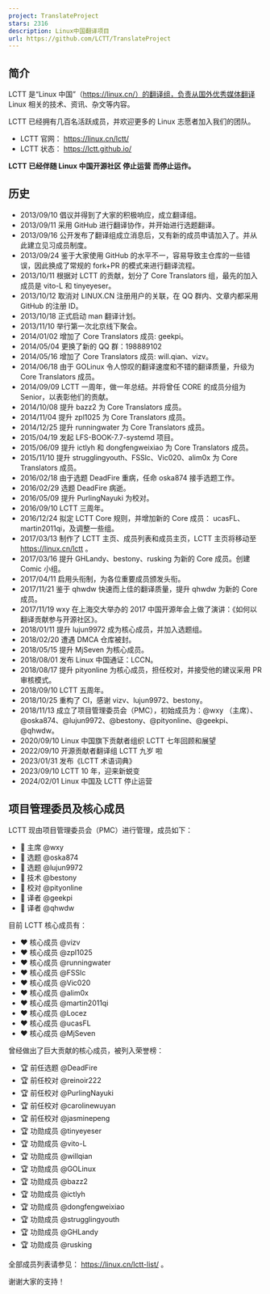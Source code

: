 ```yaml
---
project: TranslateProject
stars: 2316
description: Linux中国翻译项目
url: https://github.com/LCTT/TranslateProject
---
```


简介
--

LCTT 是“Linux 中国”（https://linux.cn/）的翻译组，负责从国外优秀媒体翻译 Linux 相关的技术、资讯、杂文等内容。

LCTT 已经拥有几百名活跃成员，并欢迎更多的 Linux 志愿者加入我们的团队。

-   LCTT 官网： https://linux.cn/lctt/
-   LCTT 状态： https://lctt.github.io/

**LCTT 已经伴随 Linux 中国开源社区 停止运营 而停止运作。**

历史
--

-   2013/09/10 倡议并得到了大家的积极响应，成立翻译组。
-   2013/09/11 采用 GitHub 进行翻译协作，并开始进行选题翻译。
-   2013/09/16 公开发布了翻译组成立消息后，又有新的成员申请加入了。并从此建立见习成员制度。
-   2013/09/24 鉴于大家使用 GitHub 的水平不一，容易导致主仓库的一些错误，因此换成了常规的 fork+PR 的模式来进行翻译流程。
-   2013/10/11 根据对 LCTT 的贡献，划分了 Core Translators 组，最先的加入成员是 vito-L 和 tinyeyeser。
-   2013/10/12 取消对 LINUX.CN 注册用户的关联，在 QQ 群内、文章内都采用 GitHub 的注册 ID。
-   2013/10/18 正式启动 man 翻译计划。
-   2013/11/10 举行第一次北京线下聚会。
-   2014/01/02 增加了 Core Translators 成员: geekpi。
-   2014/05/04 更换了新的 QQ 群：198889102
-   2014/05/16 增加了 Core Translators 成员: will.qian、vizv。
-   2014/06/18 由于 GOLinux 令人惊叹的翻译速度和不错的翻译质量，升级为 Core Translators 成员。
-   2014/09/09 LCTT 一周年，做一年总结。并将曾任 CORE 的成员分组为 Senior，以表彰他们的贡献。
-   2014/10/08 提升 bazz2 为 Core Translators 成员。
-   2014/11/04 提升 zpl1025 为 Core Translators 成员。
-   2014/12/25 提升 runningwater 为 Core Translators 成员。
-   2015/04/19 发起 LFS-BOOK-7.7-systemd 项目。
-   2015/06/09 提升 ictlyh 和 dongfengweixiao 为 Core Translators 成员。
-   2015/11/10 提升 strugglingyouth、FSSlc、Vic020、alim0x 为 Core Translators 成员。
-   2016/02/18 由于选题 DeadFire 重病，任命 oska874 接手选题工作。
-   2016/02/29 选题 DeadFire 病逝。
-   2016/05/09 提升 PurlingNayuki 为校对。
-   2016/09/10 LCTT 三周年。
-   2016/12/24 拟定 LCTT Core 规则，并增加新的 Core 成员： ucasFL、martin2011qi，及调整一些组。
-   2017/03/13 制作了 LCTT 主页、成员列表和成员主页，LCTT 主页将移动至 https://linux.cn/lctt 。
-   2017/03/16 提升 GHLandy、bestony、rusking 为新的 Core 成员。创建 Comic 小组。
-   2017/04/11 启用头衔制，为各位重要成员颁发头衔。
-   2017/11/21 鉴于 qhwdw 快速而上佳的翻译质量，提升 qhwdw 为新的 Core 成员。
-   2017/11/19 wxy 在上海交大举办的 2017 中国开源年会上做了演讲：《如何以翻译贡献参与开源社区》。
-   2018/01/11 提升 lujun9972 成为核心成员，并加入选题组。
-   2018/02/20 遭遇 DMCA 仓库被封。
-   2018/05/15 提升 MjSeven 为核心成员。
-   2018/08/01 发布 Linux 中国通证：LCCN。
-   2018/08/17 提升 pityonline 为核心成员，担任校对，并接受他的建议采用 PR 审核模式。
-   2018/09/10 LCTT 五周年。
-   2018/10/25 重构了 CI，感谢 vizv、lujun9972、bestony。
-   2018/11/13 成立了项目管理委员会（PMC），初始成员为：@wxy （主席）、@oska874、@lujun9972、@bestony、@pityonline、@geekpi、@qhwdw。
-   2020/09/10 Linux 中国旗下贡献者组织 LCTT 七年回顾和展望
-   2022/09/10 开源贡献者翻译组 LCTT 九岁 啦
-   2023/01/31 发布《LCTT 术语词典》
-   2023/09/10 LCTT 10 年，迎来新蜕变
-   2024/02/01 Linux 中国及 LCTT 停止运营

项目管理委员及核心成员
-----------

LCTT 现由项目管理委员会（PMC）进行管理，成员如下：

-   🎩 主席 @wxy
-   🎩 选题 @oska874
-   🎩 选题 @lujun9972
-   🎩 技术 @bestony
-   🎩 校对 @pityonline
-   🎩 译者 @geekpi
-   🎩 译者 @qhwdw

目前 LCTT 核心成员有：

-   ❤️ 核心成员 @vizv
-   ❤️ 核心成员 @zpl1025
-   ❤️ 核心成员 @runningwater
-   ❤️ 核心成员 @FSSlc
-   ❤️ 核心成员 @Vic020
-   ❤️ 核心成员 @alim0x
-   ❤️ 核心成员 @martin2011qi
-   ❤️ 核心成员 @Locez
-   ❤️ 核心成员 @ucasFL
-   ❤️ 核心成员 @MjSeven

曾经做出了巨大贡献的核心成员，被列入荣誉榜：

-   🏆 前任选题 @DeadFire
-   🏆 前任校对 @reinoir222
-   🏆 前任校对 @PurlingNayuki
-   🏆 前任校对 @carolinewuyan
-   🏆 前任校对 @jasminepeng
-   🏆 功勋成员 @tinyeyeser
-   🏆 功勋成员 @vito-L
-   🏆 功勋成员 @willqian
-   🏆 功勋成员 @GOLinux
-   🏆 功勋成员 @bazz2
-   🏆 功勋成员 @ictlyh
-   🏆 功勋成员 @dongfengweixiao
-   🏆 功勋成员 @strugglingyouth
-   🏆 功勋成员 @GHLandy
-   🏆 功勋成员 @rusking

全部成员列表请参见： https://linux.cn/lctt-list/ 。

谢谢大家的支持！
